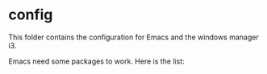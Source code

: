 config
======

This folder contains the configuration for Emacs and the windows manager i3.

Emacs need some packages to work.
Here is the list: